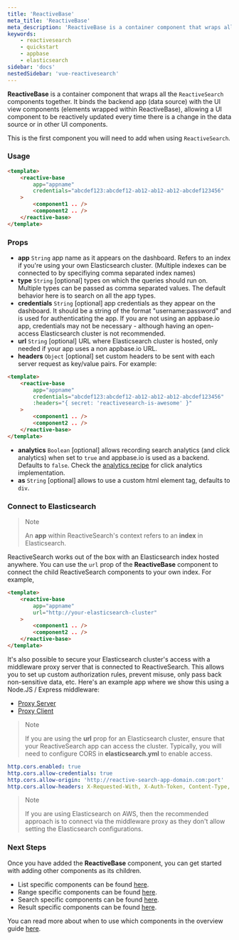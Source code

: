 ```yaml
---
title: 'ReactiveBase'
meta_title: 'ReactiveBase'
meta_description: 'ReactiveBase is a container component that wraps all the `ReactiveSearch` components together.'
keywords:
    - reactivesearch
    - quickstart
    - appbase
    - elasticsearch
sidebar: 'docs'
nestedSidebar: 'vue-reactivesearch'
---
```


**ReactiveBase** is a container component that wraps all the `ReactiveSearch` components together. It binds the backend app (data source) with the UI view components (elements wrapped within ReactiveBase), allowing a UI component to be reactively updated every time there is a change in the data source or in other UI components.

This is the first component you will need to add when using `ReactiveSearch`.

### Usage

```html
<template>
	<reactive-base 
        app="appname" 
        credentials="abcdef123:abcdef12-ab12-ab12-ab12-abcdef123456"
    >
		<component1 .. />
		<component2 .. />
	</reactive-base>
</template>
```

### Props

-   **app** `String`
    app name as it appears on the dashboard. Refers to an index if you're using your own Elasticsearch cluster. (Multiple indexes can be connected to by specifiying comma separated index names)
-   **type** `String` [optional]
    types on which the queries should run on. Multiple types can be passed as comma separated values. The default behavior here is to search on all the app types.
-   **credentials** `String` [optional]
    app credentials as they appear on the dashboard. It should be a string of the format "username:password" and is used for authenticating the app. If you are not using an appbase.io app, credentials may not be necessary - although having an open-access Elasticsearch cluster is not recommended.
-   **url** `String` [optional]
    URL where Elasticsearch cluster is hosted, only needed if your app uses a non appbase.io URL.
-   **headers** `Object` [optional]
    set custom headers to be sent with each server request as key/value pairs. For example:

```html
<template>
	<reactive-base
		app="appname"
		credentials="abcdef123:abcdef12-ab12-ab12-ab12-abcdef123456"
		:headers="{ secret: 'reactivesearch-is-awesome' }"
	>
		<component1 .. />
		<component2 .. />
	</reactive-base>
</template>
```
-   **analytics** `Boolean` [optional]
    allows recording search analytics (and click analytics) when set to `true` and appbase.io is used as a backend. Defaults to `false`. Check the [analytics recipe](/advanced/analytics.html) for click analytics implementation.
-	**as** `String` [optional]
	allows to use a custom html element tag, defaults to `div`.

### Connect to Elasticsearch

> Note
>
> An **app** within ReactiveSearch's context refers to an **index** in Elasticsearch.

ReactiveSearch works out of the box with an Elasticsearch index hosted anywhere. You can use the `url` prop of the **ReactiveBase** component to connect the child ReactiveSearch components to your own index. For example,

```html
<template>
	<reactive-base 
        app="appname" 
        url="http://your-elasticsearch-cluster"
    >
		<component1 .. />
		<component2 .. />
	</reactive-base>
</template>
```

It's also possible to secure your Elasticsearch cluster's access with a middleware proxy server that is connected to ReactiveSearch. This allows you to set up custom authorization rules, prevent misuse, only pass back non-sensitive data, etc. Here's an example app where we show this using a Node.JS / Express middleware:

-   [Proxy Server](https://github.com/appbaseio-apps/reactivesearch-proxy-server/tree/vue)
-   [Proxy Client](https://github.com/appbaseio-apps/reactivesearch-proxy-client/tree/vue)

> Note
>
> If you are using the **url** prop for an Elasticsearch cluster, ensure that your ReactiveSearch app can access the cluster. Typically, you will need to configure CORS in **elasticsearch.yml** to enable access.

```yaml
http.cors.enabled: true
http.cors.allow-credentials: true
http.cors.allow-origin: 'http://reactive-search-app-domain.com:port'
http.cors.allow-headers: X-Requested-With, X-Auth-Token, Content-Type, Content-Length, Authorization, Access-Control-Allow-Headers, Accept
```

> Note
>
> If you are using Elasticsearch on AWS, then the recommended approach is to connect via the middleware proxy as they don't allow setting the Elasticsearch configurations.

### Next Steps

Once you have added the **ReactiveBase** component, you can get started with adding other components as its children.

-   List specific components can be found [here](/docs/reactivesearch/vue/list/SingleList/).
-   Range specific components can be found [here](/docs/reactivesearch/vue/range/SingleRange/).
-   Search specific components can be found [here](/docs/reactivesearch/vue/search/DataSearch/).
-   Result specific components can be found
    [here](/docs/reactivesearch/vue/result/ResultList/).

You can read more about when to use which components in the overview guide [here](/docs/reactivesearch/vue/overview/Components/).
